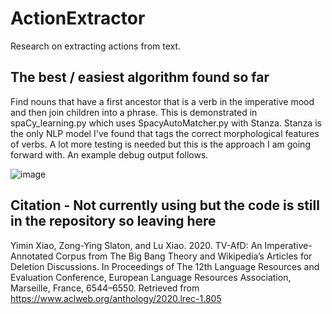 # ActionExtractor
Research on extracting actions from text.

## The best / easiest algorithm found so far
Find nouns that have a first ancestor that is a verb in the imperative mood and then join children into a phrase. This is demonstrated in spaCy_learning.py which uses SpacyAutoMatcher.py with Stanza. Stanza is the only NLP model I've found that tags the correct morphological features of verbs. A lot more testing is needed but this is the approach I am going forward with. An example debug output follows.

![image](https://github.com/mufaka/ActionExtractor/assets/8632538/22af9042-e4f6-4380-999d-a9ade4d5adb9)


## Citation - Not currently using but the code is still in the repository so leaving here
Yimin Xiao, Zong-Ying Slaton, and Lu Xiao. 2020. TV-AfD: An Imperative-Annotated Corpus from The Big Bang Theory and Wikipedia’s Articles for Deletion Discussions. In Proceedings of The 12th Language Resources and Evaluation Conference, European Language Resources Association, Marseille, France, 6544–6550. Retrieved from https://www.aclweb.org/anthology/2020.lrec-1.805
